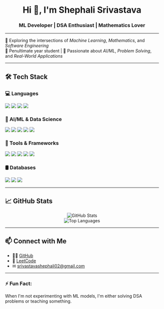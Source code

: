 <h1 align="center">Hi 👋, I'm Shephali Srivastava</h1>
<h3 align="center">ML Developer | DSA Enthusiast | Mathematics Lover</h3>

---

🔎 Exploring the intersections of *Machine Learning*, *Mathematics*, and *Software Engineering*  
📌 Penultimate year student | 🧠 Passionate about *AI/ML*, *Problem Solving*, and *Real-World Applications*

---

## 🛠 Tech Stack

### 💻 Languages
<p align="left">
  <img src="https://img.shields.io/badge/C++-00599C?style=for-the-badge&logo=cplusplus&logoColor=white"/>
  <img src="https://img.shields.io/badge/C-555555?style=for-the-badge&logo=c&logoColor=white"/>
  <img src="https://img.shields.io/badge/Python-3776AB?style=for-the-badge&logo=python&logoColor=white"/>
  <img src="https://img.shields.io/badge/JavaScript-F7DF1E?style=for-the-badge&logo=javascript&logoColor=black"/>
</p>

### 🧠 AI/ML & Data Science
<p align="left">
  <img src="https://img.shields.io/badge/TensorFlow-FF6F00?style=for-the-badge&logo=tensorflow&logoColor=white"/>
  <img src="https://img.shields.io/badge/scikit--learn-F7931E?style=for-the-badge&logo=scikit-learn&logoColor=white"/>
  <img src="https://img.shields.io/badge/Numpy-013243?style=for-the-badge&logo=numpy&logoColor=white"/>
  <img src="https://img.shields.io/badge/Pandas-150458?style=for-the-badge&logo=pandas&logoColor=white"/>
  <img src="https://img.shields.io/badge/Matplotlib-11557C?style=for-the-badge&logo=plotly&logoColor=white"/>
</p>

### 🧰 Tools & Frameworks
<p align="left">
  <img src="https://img.shields.io/badge/Flask-000000?style=for-the-badge&logo=flask&logoColor=white"/>
  <img src="https://img.shields.io/badge/Streamlit-FF4B4B?style=for-the-badge&logo=streamlit&logoColor=white"/>
  <img src="https://img.shields.io/badge/OpenCV-5C3EE8?style=for-the-badge&logo=opencv&logoColor=white"/>
  <img src="https://img.shields.io/badge/MediaPipe-FFD600?style=for-the-badge&logo=google&logoColor=black"/>
  <img src="https://img.shields.io/badge/NLTK-76B900?style=for-the-badge&logo=nltk&logoColor=white"/>
</p>

### 🛢 Databases
<p align="left">
  <img src="https://img.shields.io/badge/MySQL-00758F?style=for-the-badge&logo=mysql&logoColor=white"/>
  <img src="https://img.shields.io/badge/Oracle-F80000?style=for-the-badge&logo=oracle&logoColor=white"/>
  <img src="https://img.shields.io/badge/BigQuery-4285F4?style=for-the-badge&logo=google-cloud&logoColor=white"/>
</p>

---

## 📈 GitHub Stats

<p align="center">
  <img src="https://github-readme-stats.vercel.app/api?username=srisheph&show_icons=true&theme=tokyonight" alt="GitHub Stats"/>
  <br/>
  <img src="https://github-readme-stats.vercel.app/api/top-langs/?username=srisheph&layout=compact&theme=tokyonight" alt="Top Languages"/>
</p>

---

## 📫 Connect with Me

- 👩‍💻 [GitHub](https://github.com/srisheph)
- 🧮 [LeetCode](https://leetcode.com/u/sheph18/)
- ✉ srivastavashephali02@gmail.com

---

### ⚡ Fun Fact:
When I'm not experimenting with ML models, I'm either solving DSA problems or teaching something.
